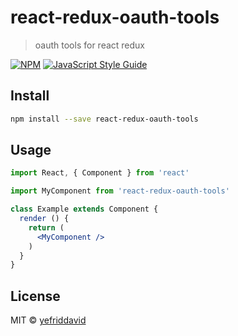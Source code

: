 # react-redux-oauth-tools

> oauth tools for react redux

[![NPM](https://img.shields.io/npm/v/react-redux-oauth-tools.svg)](https://www.npmjs.com/package/react-redux-oauth-tools) [![JavaScript Style Guide](https://img.shields.io/badge/code_style-standard-brightgreen.svg)](https://standardjs.com)

## Install

```bash
npm install --save react-redux-oauth-tools
```

## Usage

```jsx
import React, { Component } from 'react'

import MyComponent from 'react-redux-oauth-tools'

class Example extends Component {
  render () {
    return (
      <MyComponent />
    )
  }
}
```

## License

MIT © [yefriddavid](https://github.com/yefriddavid)
